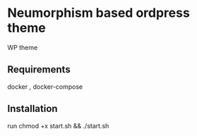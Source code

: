 # Neumorphism based ordpress theme

WP theme

## Requirements

docker , docker-compose

## Installation

run chmod +x start.sh && ./start.sh
